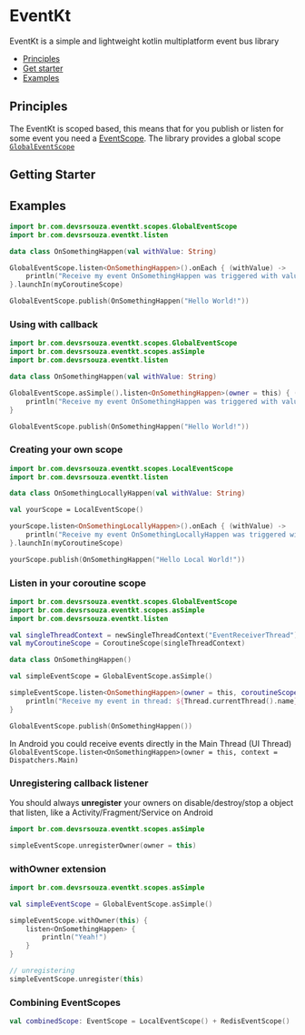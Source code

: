 # EventKt
EventKt is a simple and lightweight kotlin multiplatform event bus library

- [Principles](Principles)
- [Get starter]()
- [Examples](Examples)

## Principles
The EventKt is scoped based, this means that for you publish or listen for some event you need a [EventScope](/core/src/commonMain/kotlin/br/com/devsrsouza/eventkt/EventScope.kt).
The library provides a global scope [`GlobalEventScope`](/core/src/commonMain/kotlin/br/com/devsrsouza/eventkt/scopes/GlobalEventScope.kt)

## Getting Starter

## Examples

```kotlin
import br.com.devsrsouza.eventkt.scopes.GlobalEventScope
import br.com.devsrsouza.eventkt.listen

data class OnSomethingHappen(val withValue: String)

GlobalEventScope.listen<OnSomethingHappen>().onEach { (withValue) ->
    println("Receive my event OnSomethingHappen was triggered with value: $withValue")
}.launchIn(myCoroutineScope)

GlobalEventScope.publish(OnSomethingHappen("Hello World!"))
```

### Using with callback

```kotlin
import br.com.devsrsouza.eventkt.scopes.GlobalEventScope
import br.com.devsrsouza.eventkt.scopes.asSimple
import br.com.devsrsouza.eventkt.listen

data class OnSomethingHappen(val withValue: String)

GlobalEventScope.asSimple().listen<OnSomethingHappen>(owner = this) { (withValue) ->
    println("Receive my event OnSomethingHappen was triggered with value: $withValue")
}

GlobalEventScope.publish(OnSomethingHappen("Hello World!"))
```

### Creating your own scope

```kotlin
import br.com.devsrsouza.eventkt.scopes.LocalEventScope
import br.com.devsrsouza.eventkt.listen

data class OnSomethingLocallyHappen(val withValue: String)

val yourScope = LocalEventScope()

yourScope.listen<OnSomethingLocallyHappen>().onEach { (withValue) ->
    println("Receive my event OnSomethingLocallyHappen was triggered with value: $withValue")
}.launchIn(myCoroutineScope)

yourScope.publish(OnSomethingHappen("Hello Local World!"))
```

### Listen in your coroutine scope

```kotlin
import br.com.devsrsouza.eventkt.scopes.GlobalEventScope
import br.com.devsrsouza.eventkt.scopes.asSimple
import br.com.devsrsouza.eventkt.listen

val singleThreadContext = newSingleThreadContext("EventReceiverThread")
val myCoroutineScope = CoroutineScope(singleThreadContext)

data class OnSomethingHappen()

val simpleEventScope = GlobalEventScope.asSimple()

simpleEventScope.listen<OnSomethingHappen>(owner = this, coroutineScope = myCoroutineScope) { (withValue) ->
    println("Receive my event in thread: ${Thread.currentThread().name}")
}

GlobalEventScope.publish(OnSomethingHappen())
```

In Android you could receive events directly in the Main Thread (UI Thread)
``GlobalEventScope.listen<OnSomethingHappen>(owner = this, context = Dispatchers.Main)``


### Unregistering callback listener
You should always **unregister** your owners on disable/destroy/stop a object that listen, like a Activity/Fragment/Service on Android

```kotlin
import br.com.devsrsouza.eventkt.scopes.asSimple

simpleEventScope.unregisterOwner(owner = this)
```

### withOwner extension

```kotlin
import br.com.devsrsouza.eventkt.scopes.asSimple

val simpleEventScope = GlobalEventScope.asSimple()

simpleEventScope.withOwner(this) {
    listen<OnSomethingHappen> {
        println("Yeah!")
    }
}

// unregistering
simpleEventScope.unregister(this)
```


### Combining EventScopes

```kotlin
val combinedScope: EventScope = LocalEventScope() + RedisEventScope()
```

